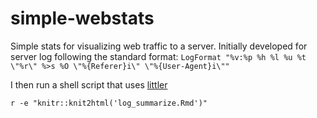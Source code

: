 simple-webstats
===============

Simple stats for visualizing web traffic to a server. Initially developed for server log following the standard format:
`LogFormat "%v:%p %h %l %u %t \"%r\" %>s %O \"%{Referer}i\" \"%{User-Agent}i\""`

I then run a shell script that uses [littler](http://dirk.eddelbuettel.com/code/littler.html)

`r -e "knitr::knit2html('log_summarize.Rmd')"`
